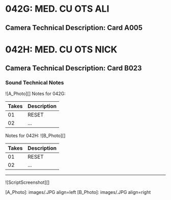 # 042G: MED. CU OTS ALI
## Camera Technical Description: Card A005

# 042H: MED. CU OTS NICK
## Camera Technical Description: Card B023

### Sound Technical Notes

![A_Photo][]
Notes for 042G: 

| Takes | Description |
|:---|:----|
| 01 | RESET |
| 02 | ... |

Notes for 042H: 
![B_Photo][]

| Takes | Description |
|:---|:----|
| 01 | RESET |
| 02 | ... |

----

![ScriptScreenshot][]


[A_Photo]:  images/.JPG align=left
[B_Photo]:  images/.JPG align=right
